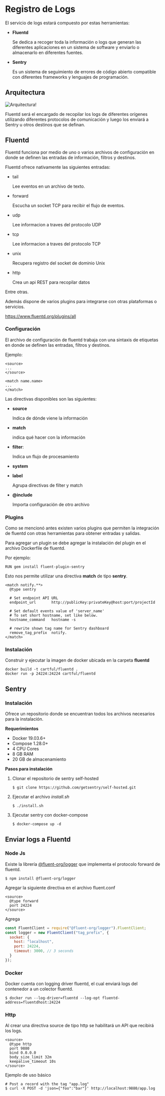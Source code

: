 # Registro de Logs
 
El servicio de logs estará compuesto por estas herramientas:
 
- **Fluentd**
     
    Se dedica a recoger toda la información o logs que generan las diferentes aplicaciones en un sistema de software y enviarlo o almacenarlo en diferentes fuentes.
 
- **Sentry**
 
    Es un sistema de seguimiento de errores de código abierto compatible con diferentes frameworks y lenguajes de programación.
 
 
## Arquitectura
 
![Arquitectura!](/img/log-service.png "Arquitectura")
 
Fluentd será el encargado de recopilar los logs de diferentes orígenes utilizando diferentes protocolos de comunicación y luego los enviará a Sentry u otros destinos que se definan.
 
## Fluentd
 
Fluentd funciona por medio de uno o varios archivos de configuración en donde se definen las entradas de información, filtros y destinos.
 
Fluentd ofrece nativamente las siguientes entradas:
 
- tail
 
    Lee eventos en un archivo de texto.
 
- forward
 
    Escucha un socket TCP para recibir el flujo de eventos.
 
- udp
 
    Lee informacion a traves del protocolo UDP
 
 
- tcp
 
    Lee informacion a traves del protocolo TCP
 
- unix
 
    Recupera registro del socket de dominio Unix
 
- http
 
    Crea un api REST para recopilar datos
 
Entre otras.
 
Además dispone de varios plugins para integrarse con otras plataformas o servicios.
 
https://www.fluentd.org/plugins/all
 
 
### Configuración
 
El archivo de configuración de fluentd trabaja con una sintaxis de etiquetas en donde se definen las entradas, filtros y destinos.
 
Ejemplo:
 
```aconf
<source>
...
</source>
 
<match name.name>
...
</match>
```
 
Las directivas disponibles son las siguientes:
 
- **source**
 
    Indica de dónde viene la información
 
- **match**
 
    indica qué hacer con la información
 
- **filter**:
 
    Indica un flujo de procesamiento
 
- **system**
 
- **label**
 
    Agrupa directivas de filter y match
 
 
- **@include**
 
    Importa configuración de otro archivo
 
### Plugins
 
Como se mencionó antes existen varios plugins que permiten la integración de fluentd con otras herramientas para obtener entradas y salidas.
 
Para agregar un plugin se debe agregar la instalación del plugin en el archivo Dockerfile de fluentd.
 
Por ejemplo:
 
`RUN gem install fluent-plugin-sentry`
 
Esto nos permite utilizar una directiva **match** de tipo **sentry**.
 
```aconf
<match notify.**>
  @type sentry
 
  # Set endpoint API URL
  endpoint_url       http://publicKey:privateKey@host:port/projectId
 
  # Set default events value of 'server_name'
  # To set short hostname, set like below.
  hostname_command   hostname -s
 
  # rewrite shown tag name for Sentry dashboard
  remove_tag_prefix  notify.
</match>
```
 
 
### Instalación
 
Construir y ejecutar la imagen de docker ubicada en la carpeta **fluentd**
 
```
docker build -t cartful/fluentd .
docker run -p 24224:24224 cartful/fluentd
```
 
 
## Sentry
 
### Instalación
 
Ofrece un repositorio donde se encuentran todos los archivos necesarios para la instalación.
 
**Requerimientos**
 
- Docker 19.03.6+
- Compose 1.28.0+
- 4 CPU Cores
- 8 GB RAM
- 20 GB de almacenamiento
 
**Pasos para instalación**
 
1. Clonar el repositorio de sentry self-hosted
 
    `$ git clone https://github.com/getsentry/self-hosted.git`
 
2. Ejecutar el archivo *install.sh*
 
    `$ ./install.sh`
 
3. Ejecutar sentry con docker-compose
 
    `$ docker-compose up -d`
 
## Enviar logs a Fluentd
 
### Node Js
 
Existe la librería [@fluent-org/logger](https://github.com/fluent/fluent-logger-forward-node) que implementa el protocolo forward de fluentd.
 
`$ npm install @fluent-org/logger`
 
Agregar la siguiente directiva en el archivo fluent.conf
 
```aconf
<source>
  @type forward
  port 24224
</source>
```
 
Agrega
 
```js
const FluentClient = require("@fluent-org/logger").FluentClient;
const logger = new FluentClient("tag_prefix", {
  socket: {
    host: "localhost",
    port: 24224,
    timeout: 3000, // 3 seconds
  }
});
```
 
### Docker
 
Docker cuenta con logging driver fluentd, el cual enviará logs del contenedor a un colector fluentd.
 
`$ docker run --log-driver=fluentd --log-opt fluentd-address=fluentdhost:24224`
 
### Http
 
Al crear una directiva source de tipo http se habilitará un API que recibirá los logs.
 
```aconf
<source>
  @type http
  port 9880
  bind 0.0.0.0
  body_size_limit 32m
  keepalive_timeout 10s
</source>
```
 
Ejemplo de uso básico
 
```
# Post a record with the tag "app.log"
$ curl -X POST -d 'json={"foo":"bar"}' http://localhost:9880/app.log
```

